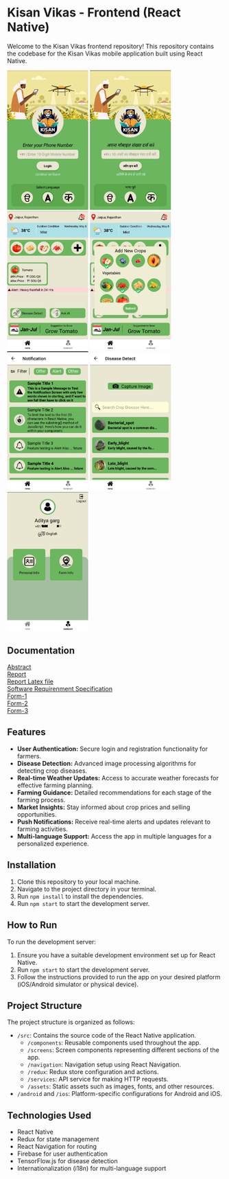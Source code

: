 # Kisan Vikas - Frontend (React Native)

Welcome to the Kisan Vikas frontend repository! This repository contains the codebase for the Kisan Vikas mobile application built using React Native.

<p float="center">
  <img src="assets/s1.jpg" width="189" />
  <img src="assets/s2.jpg" width="189" /> 
  <img src="assets/s3.jpg" width="189" />
  <img src="assets/s4.jpg" width="189" />
  <img src="assets/s5.jpg" width="189" />
  <img src="assets/s6.jpg" width="189" /> 
  <img src="assets/s7.jpg" width="189" />
</p>

## Documentation
[Abstract](https://github.com/AdityaAg-a/KisanVikasApplication/blob/IT_A_10_Abstract.pdf) <br>
[Report](https://github.com/AdityaAg-a/KisanVikasApplication/IT_A_10-ProjectReport.pdf) <br>
[Report Latex file](https://github.com/AdityaAg-a/KisanVikasApplication/IT_A_10-ProjectReport.zip) <br>
[Software Requirenment Specification](https://github.com/AdityaAg-a/KisanVikasApplication/IT_A_10_SRS.pdf) <br>
[Form-1](https://github.com/AdityaAg-a/KisanVikasApplication/IT_A_10_Form1.pdf)<br>
[Form-2](https://github.com/AdityaAg-a/KisanVikasApplication/IT_A_10_Form2.pdf)<br>
[Form-3](https://github.com/AdityaAg-a/KisanVikasApplication/IT_A_10_Form3.pdf)<br>



## Features

- **User Authentication:** Secure login and registration functionality for farmers.
- **Disease Detection:** Advanced image processing algorithms for detecting crop diseases.
- **Real-time Weather Updates:** Access to accurate weather forecasts for effective farming planning.
- **Farming Guidance:** Detailed recommendations for each stage of the farming process.
- **Market Insights:** Stay informed about crop prices and selling opportunities.
- **Push Notifications:** Receive real-time alerts and updates relevant to farming activities.
- **Multi-language Support:** Access the app in multiple languages for a personalized experience.

## Installation

1. Clone this repository to your local machine.
2. Navigate to the project directory in your terminal.
3. Run `npm install` to install the dependencies.
4. Run `npm start` to start the development server.

## How to Run

To run the development server:

1. Ensure you have a suitable development environment set up for React Native.
2. Run `npm start` to start the development server.
3. Follow the instructions provided to run the app on your desired platform (iOS/Android simulator or physical device).

## Project Structure

The project structure is organized as follows:

- `/src`: Contains the source code of the React Native application.
  - `/components`: Reusable components used throughout the app.
  - `/screens`: Screen components representing different sections of the app.
  - `/navigation`: Navigation setup using React Navigation.
  - `/redux`: Redux store configuration and actions.
  - `/services`: API service for making HTTP requests.
  - `/assets`: Static assets such as images, fonts, and other resources.
- `/android` and `/ios`: Platform-specific configurations for Android and iOS.


## Technologies Used

- React Native
- Redux for state management
- React Navigation for routing
- Firebase for user authentication
- TensorFlow.js for disease detection
- Internationalization (i18n) for multi-language support


